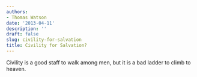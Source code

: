 ```yaml
---
authors:
- Thomas Watson
date: '2013-04-11'
description: ''
draft: false
slug: civility-for-salvation
title: Civility for Salvation?
---
```

Civility is a good staff to walk among men, but it is a bad ladder to climb to heaven.



